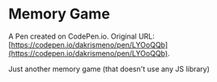 # Memory Game

A Pen created on CodePen.io. Original URL: [https://codepen.io/dakrismeno/pen/LYOoQQb](https://codepen.io/dakrismeno/pen/LYOoQQb).

Just another memory game (that doesn't use any JS library)
